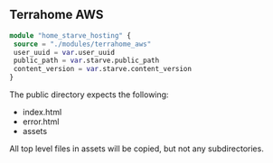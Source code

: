 ## Terrahome AWS

```tf
module "home_starve_hosting" {
 source = "./modules/terrahome_aws"
 user_uuid = var.user_uuid
 public_path = var.starve.public_path
 content_version = var.starve.content_version
}
```

The public directory expects the following:
- index.html
- error.html
- assets

All top level files in assets will be copied, but not any subdirectories.